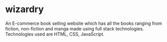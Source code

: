 # wizardry
An E-commerce book selling website which has all the books ranging from fiction, non-fiction and manga made using full stack technologies.
Technologies used are HTML, CSS, JavaScript.
